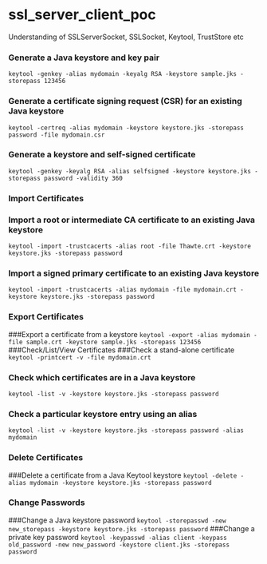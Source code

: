 # ssl_server_client_poc
Understanding of SSLServerSocket, SSLSocket, Keytool, TrustStore etc


### Generate a Java keystore and key pair
`keytool -genkey -alias mydomain -keyalg RSA -keystore sample.jks -storepass 123456`
### Generate a certificate signing request (CSR) for an existing Java keystore
`keytool -certreq -alias mydomain -keystore keystore.jks -storepass password -file mydomain.csr`
### Generate a keystore and self-signed certificate 
`keytool -genkey -keyalg RSA -alias selfsigned -keystore keystore.jks -storepass password -validity 360`
### Import Certificates
### Import a root or intermediate CA certificate to an existing Java keystore
`keytool -import -trustcacerts -alias root -file Thawte.crt -keystore keystore.jks -storepass password`
### Import a signed primary certificate to an existing Java keystore 
`keytool -import -trustcacerts -alias mydomain -file mydomain.crt -keystore keystore.jks -storepass password`
### Export Certificates
###Export a certificate from a keystore
`keytool -export -alias mydomain -file sample.crt -keystore sample.jks -storepass 123456`
###Check/List/View Certificates
###Check a stand-alone certificate
`keytool -printcert -v -file mydomain.crt`
### Check which certificates are in a Java keystore
`keytool -list -v -keystore keystore.jks -storepass password`
### Check a particular keystore entry using an alias
`keytool -list -v -keystore keystore.jks -storepass password -alias mydomain`
### Delete Certificates
###Delete a certificate from a Java Keytool keystore
`keytool -delete -alias mydomain -keystore keystore.jks -storepass password`
### Change Passwords
###Change a Java keystore password
`keytool -storepasswd -new new_storepass -keystore keystore.jks -storepass password`
###Change a private key password
`keytool -keypasswd -alias client -keypass old_password -new new_password -keystore client.jks -storepass password`
